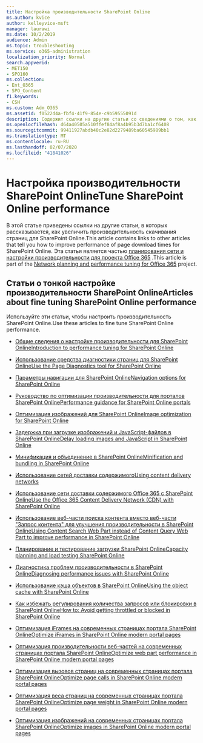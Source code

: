 ```yaml
---
title: Настройка производительности SharePoint Online
ms.author: kvice
author: kelleyvice-msft
manager: laurawi
ms.date: 10/2/2019
audience: Admin
ms.topic: troubleshooting
ms.service: o365-administration
localization_priority: Normal
search.appverid:
- MET150
- SPO160
ms.collection:
- Ent_O365
- SPO_Content
f1.keywords:
- CSH
ms.custom: Adm_O365
ms.assetid: f0522d4a-fbf4-41f9-854e-c9b59555091d
description: Содержит ссылки на другие статьи со сведениями о том, как увеличить производительность скачивания страниц для SharePoint Online.
ms.openlocfilehash: d64a40505a510ffef84af8a4b95b3d7ba1cf6408
ms.sourcegitcommit: 99411927abdb40c2e82d2279489ba60545989bb1
ms.translationtype: MT
ms.contentlocale: ru-RU
ms.lasthandoff: 02/07/2020
ms.locfileid: "41841026"
---
```

# <a name="tune-sharepoint-online-performance"></a><span data-ttu-id="6eb38-103">Настройка производительности SharePoint Online</span><span class="sxs-lookup"><span data-stu-id="6eb38-103">Tune SharePoint Online performance</span></span>

<span data-ttu-id="6eb38-104">В этой статье приведены ссылки на другие статьи, в которых рассказывается, как увеличить производительность скачивания страниц для SharePoint Online.</span><span class="sxs-lookup"><span data-stu-id="6eb38-104">This article contains links to other articles that tell you how to improve performance of page download times for SharePoint Online.</span></span> <span data-ttu-id="6eb38-105">Эта статья является частью [планирования сети и настройки производительности для проекта Office 365](https://aka.ms/tune) .</span><span class="sxs-lookup"><span data-stu-id="6eb38-105">This article is part of the [Network planning and performance tuning for Office 365](https://aka.ms/tune) project.</span></span>

## <a name="articles-about-fine-tuning-sharepoint-online-performance"></a><span data-ttu-id="6eb38-106">Статьи о тонкой настройке производительности SharePoint Online</span><span class="sxs-lookup"><span data-stu-id="6eb38-106">Articles about fine tuning SharePoint Online performance</span></span>

<span data-ttu-id="6eb38-107">Используйте эти статьи, чтобы настроить производительность SharePoint Online.</span><span class="sxs-lookup"><span data-stu-id="6eb38-107">Use these articles to fine tune SharePoint Online performance.</span></span>
  
- [<span data-ttu-id="6eb38-108">Общие сведения о настройке производительности для SharePoint Online</span><span class="sxs-lookup"><span data-stu-id="6eb38-108">Introduction to performance tuning for SharePoint Online</span></span>](introduction-to-performance-tuning-for-sharepoint-online.md)

- [<span data-ttu-id="6eb38-109">Использование средства диагностики страниц для SharePoint Online</span><span class="sxs-lookup"><span data-stu-id="6eb38-109">Use the Page Diagnostics tool for SharePoint Online</span></span>](page-diagnostics-for-spo.md)

- [<span data-ttu-id="6eb38-110">Параметры навигации для SharePoint Online</span><span class="sxs-lookup"><span data-stu-id="6eb38-110">Navigation options for SharePoint Online</span></span>](navigation-options-for-sharepoint-online.md)

- [<span data-ttu-id="6eb38-111">Руководство по оптимизации производительности для порталов SharePoint Online</span><span class="sxs-lookup"><span data-stu-id="6eb38-111">Performance guidance for SharePoint Online portals</span></span>](https://docs.microsoft.com/sharepoint/dev/solution-guidance/portal-performance)

- [<span data-ttu-id="6eb38-112">Оптимизация изображений для SharePoint Online</span><span class="sxs-lookup"><span data-stu-id="6eb38-112">Image optimization for SharePoint Online</span></span>](image-optimization-for-sharepoint-online.md)

- [<span data-ttu-id="6eb38-113">Задержка при загрузке изображений и JavaScript-файлов в SharePoint Online</span><span class="sxs-lookup"><span data-stu-id="6eb38-113">Delay loading images and JavaScript in SharePoint Online</span></span>](delay-loading-images-and-javascript-in-sharepoint-online.md)

- [<span data-ttu-id="6eb38-114">Минификация и объединение в SharePoint Online</span><span class="sxs-lookup"><span data-stu-id="6eb38-114">Minification and bundling in SharePoint Online</span></span>](minification-and-bundling-in-sharepoint-online.md)

- [<span data-ttu-id="6eb38-115">Использование сетей доставки содержимого</span><span class="sxs-lookup"><span data-stu-id="6eb38-115">Using content delivery networks</span></span>](using-content-delivery-networks-with-sharepoint-online.md)

- [<span data-ttu-id="6eb38-116">Использование сети доставки содержимого Office 365 с SharePoint Online</span><span class="sxs-lookup"><span data-stu-id="6eb38-116">Use the Office 365 Content Delivery Network (CDN) with SharePoint Online</span></span>](use-office-365-cdn-with-spo.md)

- [<span data-ttu-id="6eb38-117">Использование веб-части поиска контента вместо веб-части "Запрос контента" для улучшения производительности в SharePoint Online</span><span class="sxs-lookup"><span data-stu-id="6eb38-117">Using Content Search Web Part instead of Content Query Web Part to improve performance in SharePoint Online</span></span>](using-content-search-web-part-instead-of-content-query-web-part-to-improve-perfo.md)

- [<span data-ttu-id="6eb38-118">Планирование и тестирование загрузки SharePoint Online</span><span class="sxs-lookup"><span data-stu-id="6eb38-118">Capacity planning and load testing SharePoint Online</span></span>](capacity-planning-and-load-testing-sharepoint-online.md)

- [<span data-ttu-id="6eb38-119">Диагностика проблем производительности в SharePoint Online</span><span class="sxs-lookup"><span data-stu-id="6eb38-119">Diagnosing performance issues with SharePoint Online</span></span>](diagnosing-performance-issues-with-sharepoint-online.md)

- [<span data-ttu-id="6eb38-120">Использование кэша объектов в SharePoint Online</span><span class="sxs-lookup"><span data-stu-id="6eb38-120">Using the object cache with SharePoint Online</span></span>](using-the-object-cache-with-sharepoint-online.md)

- [<span data-ttu-id="6eb38-121">Как избежать регулирования количества запросов или блокировки в SharePoint Online</span><span class="sxs-lookup"><span data-stu-id="6eb38-121">How to: Avoid getting throttled or blocked in SharePoint Online</span></span>](https://msdn.microsoft.com/library/office/dn889829.aspx)

- [<span data-ttu-id="6eb38-122">Оптимизация iFrames на современных страницах портала SharePoint Online</span><span class="sxs-lookup"><span data-stu-id="6eb38-122">Optimize iFrames in SharePoint Online modern portal pages</span></span>](modern-iframe-optimization.md)

- [<span data-ttu-id="6eb38-123">Оптимизация производительности веб-частей на современных страницах портала SharePoint Online</span><span class="sxs-lookup"><span data-stu-id="6eb38-123">Optimize web part performance in SharePoint Online modern portal pages</span></span>](modern-web-part-optimization.md)

- [<span data-ttu-id="6eb38-124">Оптимизация вызовов страниц на современных страницах портала SharePoint Online</span><span class="sxs-lookup"><span data-stu-id="6eb38-124">Optimize page calls in SharePoint Online modern portal pages</span></span>](modern-page-call-optimization.md)

- [<span data-ttu-id="6eb38-125">Оптимизация веса страниц на современных страницах портала SharePoint Online</span><span class="sxs-lookup"><span data-stu-id="6eb38-125">Optimize page weight in SharePoint Online modern portal pages</span></span>](modern-page-weight-optimization.md)

- [<span data-ttu-id="6eb38-126">Оптимизация изображений на современных страницах портала SharePoint Online</span><span class="sxs-lookup"><span data-stu-id="6eb38-126">Optimize images in SharePoint Online modern portal pages</span></span>](modern-image-optimization.md)
